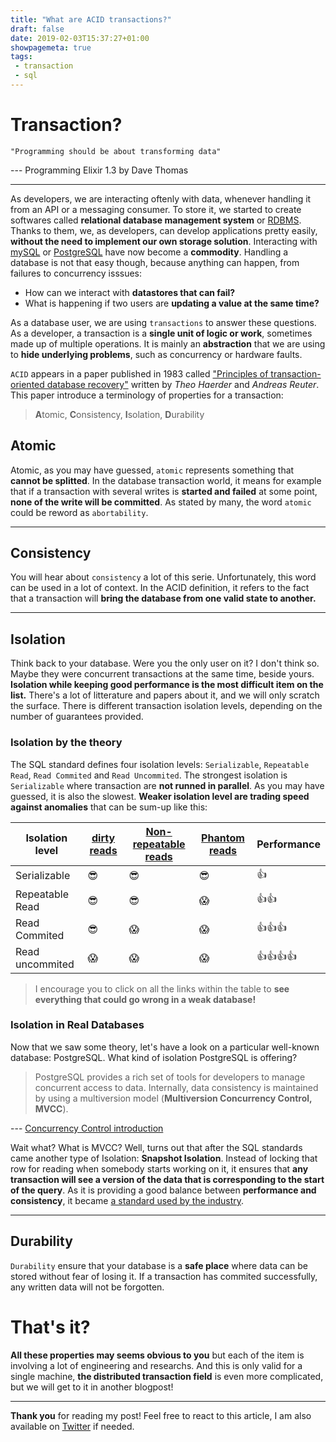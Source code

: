 ```yaml
---
title: "What are ACID transactions?"
draft: false
date: 2019-02-03T15:37:27+01:00
showpagemeta: true
tags:
 - transaction
 - sql
---
```


# Transaction?

    "Programming should be about transforming data"

--- Programming Elixir 1.3 by Dave Thomas

---

As developers, we are interacting oftenly with data, whenever handling it from an API or a messaging consumer. To store it, we started to create softwares called **relational database management system** or [RDBMS](https://en.wikipedia.org/wiki/Relational_database_management_system). Thanks to them, we, as developers, can develop applications pretty easily, **without the need to implement our own storage solution**. Interacting with [mySQL](https://www.mysql.com/) or [PostgreSQL](https://www.postgresql.org/) have now become a **commodity**. Handling a database is not that easy though, because anything can happen, from failures to concurrency isssues:

* How can we interact with **datastores that can fail?**
* What is happening if two users are  **updating a value at the same time?**

 As a database user, we are using `transactions` to answer these questions. As a developer, a transaction is a **single unit of logic or work**, sometimes made up of multiple operations. It is mainly an **abstraction** that we are using to **hide underlying problems**, such as concurrency or hardware faults.

`ACID` appears in a paper published in 1983 called ["Principles of transaction-oriented database recovery"](https://sites.fas.harvard.edu/~cs265/papers/haerder-1983.pdf) written by *Theo Haerder* and *Andreas Reuter*. This paper introduce a terminology of properties for a transaction:

> **A**tomic, **C**onsistency, **I**solation, **D**urability

## Atomic

Atomic, as you may have guessed, `atomic` represents something that **cannot be splitted**. In the database transaction world, it means for example that if a transaction with several writes is **started and failed** at some point, **none of the write will be committed**. As stated by many, the word `atomic` could be reword as `abortability`.

---
## Consistency

You will hear about `consistency` a lot of this serie. Unfortunately, this word can be used in a lot of context. In the ACID definition, it refers to the fact that a transaction will **bring the database from one valid state to another.**

---
## Isolation

Think back to your database. Were you the only user on it? I don't think so. Maybe they were concurrent transactions at the same time, beside yours. **Isolation while keeping good performance is the most difficult item on the list.** There's a lot of litterature and papers about it, and we will only scratch the surface. There is different transaction isolation levels, depending on the number of guarantees provided.


### Isolation by the theory

The SQL standard defines four isolation levels: `Serializable`, `Repeatable Read`, `Read Commited` and `Read Uncommited`. The strongest isolation is `Serializable` where transaction are **not runned in parallel**. As you may have guessed, it is also the slowest. **Weaker isolation level are trading speed against anomalies** that can be sum-up like this:

| Isolation level 	| [dirty reads](https://en.wikipedia.org/wiki/Isolation_(database_systems)#Dirty_reads) | [Non-repeatable reads](https://en.wikipedia.org/wiki/Isolation_%28database_systems%29#Non-repeatable_reads) 	| [Phantom reads](https://en.wikipedia.org/wiki/Isolation_(database_systems)#Phantom_reads) 	| Performance 	|
|-----------------	|-----------	|--------------------	|--------------	|-------------	|
| Serializable 	| 😎 	| 😎 	| 😎 	| 👍 	|
| Repeatable Read 	| 😎 	| 😎 	| 😱 	| 👍👍  	|
| Read Commited 	| 😎 	| 😱 	| 😱 	| 👍👍👍   	|
| Read uncommited 	| 😱 	| 😱 	| 😱 	| 👍👍👍👍    	|

> I encourage you to click on all the links within the table to **see everything that could go wrong in a weak database!**

### Isolation in Real Databases

Now that we saw some theory, let's have a look on a particular well-known database: PostgreSQL. What kind of isolation PostgreSQL is offering?

> PostgreSQL provides a rich set of tools for developers to manage concurrent access to data. Internally, data consistency is maintained by using a multiversion model (**Multiversion Concurrency Control, MVCC**). 

--- [Concurrency Control introduction](https://www.postgresql.org/docs/current/mvcc-intro.html) 

Wait what? What is MVCC? Well, turns out that after the SQL standards came another type of Isolation: **Snapshot Isolation**. Instead of locking that row for reading when somebody starts working on it, it ensures that **any transaction will see a version of the data that is corresponding to the start of the query**. As it is providing a good balance between **performance and consistency**, it became [a standard used by the industry](https://en.wikipedia.org/wiki/List_of_databases_using_MVCC).

---

## Durability

`Durability` ensure that your database is a **safe place** where data can be stored without fear of losing it. If a transaction has commited successfully, any written data will not be forgotten.

# That's it?

**All these properties may seems obvious to you** but each of the item is involving a lot of engineering and researchs. And this is only valid for a single machine, **the distributed transaction field** is even more complicated, but we will get to it in another blogpost!

---

**Thank you** for reading my post! Feel free to react to this article, I am also available on [Twitter](https://twitter.com/PierreZ) if needed.
